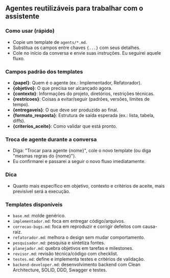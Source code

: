 ## Agentes reutilizáveis para trabalhar com o assistente

### Como usar (rápido)
- Copie um template de `agents/*.md`.
- Substitua os campos entre chaves `{...}` com seus detalhes.
- Cole no início da conversa e envie suas instruções. Eu seguirei aquele fluxo.

### Campos padrão dos templates
- **{papel}**: Quem é o agente (ex.: Implementador, Refatorador).
- **{objetivo}**: O que precisa ser alcançado agora.
- **{contexto}**: Informações do projeto, diretórios, restrições técnicas.
- **{restricoes}**: Coisas a evitar/seguir (padrões, versões, limites de tempo).
- **{entregaveis}**: O que deve ser produzido ao final.
- **{formato_resposta}**: Estrutura de saída esperada (ex.: lista, tabela, diffs).
- **{criterios_aceite}**: Como validar que está pronto.

### Troca de agente durante a conversa
- Diga: "Trocar para agente {nome}", cole o novo template (ou diga "mesmas regras do {nome}").
- Eu confirmarei e passarei a seguir o novo fluxo imediatamente.

### Dica
- Quanto mais específico em objetivo, contexto e critérios de aceite, mais previsível será a execução.

### Templates disponíveis
- `base.md`: molde genérico.
- `implementador.md`: foca em entregar código/arquivos.
- `correcao-bugs.md`: foca em reproduzir e corrigir defeitos com causa-raiz.
- `refatorador.md`: melhora o design sem mudar comportamento.
- `pesquisador.md`: pesquisa e sintetiza fontes.
- `planejador.md`: quebra objetivos em tarefas e milestones.
- `revisor.md`: revisão técnica/código com checklist.
- `testes.md`: define e implementa testes e critérios de validação.
- `backend-developer.md`: desenvolvimento backend com Clean Architecture, SOLID, DDD, Swagger e testes.


